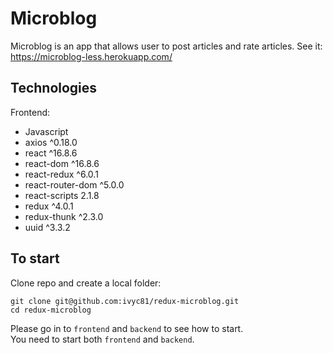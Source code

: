# Microblog
Microblog is an app that allows user to post articles and rate articles.
See it: https://microblog-less.herokuapp.com/

## Technologies
Frontend:
* Javascript
* axios ^0.18.0
* react ^16.8.6
* react-dom ^16.8.6
* react-redux ^6.0.1
* react-router-dom ^5.0.0
* react-scripts 2.1.8
* redux ^4.0.1
* redux-thunk ^2.3.0
* uuid ^3.3.2

## To start
Clone repo and create a local folder:
```
git clone git@github.com:ivyc81/redux-microblog.git
cd redux-microblog
```

Please go in to `frontend` and `backend` to see how to start.<br/>
You need to start both `frontend` and `backend`.


